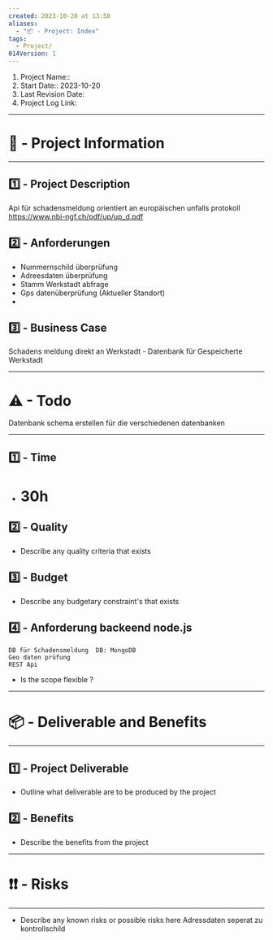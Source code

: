 ```yaml
---
created: 2023-10-20 at 13:50
aliases:
  - "📦 - Project: Index"
tags:
  - Project/
014Version: 1
---
```

1. Project Name::
4. Start Date:: 2023-10-20
5. Last Revision Date:
6. Project Log Link: 

---

# 📜 - Project Information
---

## 1️⃣ - Project Description
Api für schadensmeldung orientiert an europäischen unfalls protokoll  https://www.nbi-ngf.ch/pdf/up/up_d.pdf

## 2️⃣ - Anforderungen
- Nummernschild überprüfung 
- Adreesdaten überprüfung 
- Stamm Werkstadt abfrage 
- Gps datenüberprüfung (Aktueller Standort)
- 
## 3️⃣ - Business Case
Schadens meldung direkt an Werkstadt
	- Datenbank für Gespeicherte Werkstadt

--- 
# ⚠ - Todo

Datenbank schema erstellen für die verschiedenen datenbanken



---

## 1️⃣ - Time
- # 30h
## 2️⃣ - Quality
- Describe any quality criteria that exists
## 3️⃣ - Budget
- Describe any budgetary constraint's that exists
## 4️⃣ - Anforderung backeend node.js 
	DB für Schadensmeldung  DB: MongoDB 
	Geo daten prüfung 
	REST Api 
- Is the scope flexible ?

--- 
# 📦 - Deliverable and Benefits
---

## 1️⃣ - Project Deliverable
- Outline what deliverable are to be produced by the project 

## 2️⃣ - Benefits
- Describe the benefits from the project

--- 
# ❗❗ - Risks
---
- Describe any known risks or possible risks here
Adressdaten seperat zu kontrollschild 

